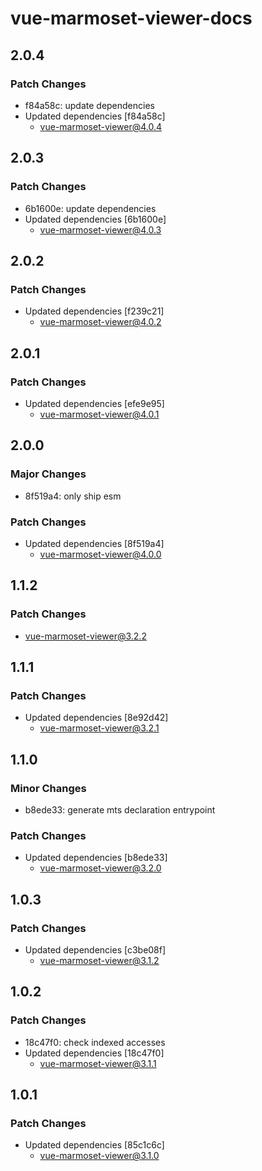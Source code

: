 # vue-marmoset-viewer-docs

## 2.0.4

### Patch Changes

- f84a58c: update dependencies
- Updated dependencies [f84a58c]
  - vue-marmoset-viewer@4.0.4

## 2.0.3

### Patch Changes

- 6b1600e: update dependencies
- Updated dependencies [6b1600e]
  - vue-marmoset-viewer@4.0.3

## 2.0.2

### Patch Changes

- Updated dependencies [f239c21]
  - vue-marmoset-viewer@4.0.2

## 2.0.1

### Patch Changes

- Updated dependencies [efe9e95]
  - vue-marmoset-viewer@4.0.1

## 2.0.0

### Major Changes

- 8f519a4: only ship esm

### Patch Changes

- Updated dependencies [8f519a4]
  - vue-marmoset-viewer@4.0.0

## 1.1.2

### Patch Changes

- vue-marmoset-viewer@3.2.2

## 1.1.1

### Patch Changes

- Updated dependencies [8e92d42]
  - vue-marmoset-viewer@3.2.1

## 1.1.0

### Minor Changes

- b8ede33: generate mts declaration entrypoint

### Patch Changes

- Updated dependencies [b8ede33]
  - vue-marmoset-viewer@3.2.0

## 1.0.3

### Patch Changes

- Updated dependencies [c3be08f]
  - vue-marmoset-viewer@3.1.2

## 1.0.2

### Patch Changes

- 18c47f0: check indexed accesses
- Updated dependencies [18c47f0]
  - vue-marmoset-viewer@3.1.1

## 1.0.1

### Patch Changes

- Updated dependencies [85c1c6c]
  - vue-marmoset-viewer@3.1.0
